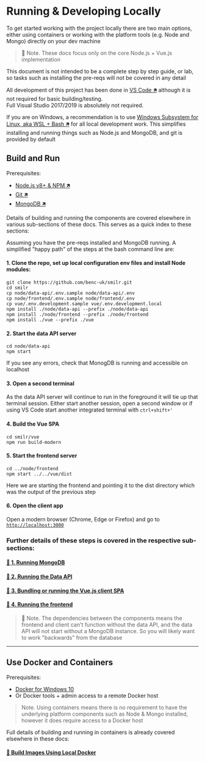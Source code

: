 # Running & Developing Locally

To get started working with the project locally there are two main options, either using containers or working with the platform tools (e.g. Node and Mongo) directly on your dev machine

> :speech_balloon: Note. These docs focus only on the core Node.js + Vue.js implementation

This document is not intended to be a complete step by step guide, or lab, so tasks such as installing the pre-reqs will not be covered in any detail

All development of this project has been done in [VS Code 🡽](https://code.visualstudio.com/) although it is not required for basic building/testing.  
Full Visual Studio 2017/2019 is absolutely not required.

If you are on Windows, a recommendation is to use [Windows Subsystem for Linux, aka WSL + Bash 🡽](https://docs.microsoft.com/en-us/windows/wsl/install-win10) for all local development work. This simplifies installing and running things such as Node.js and MongoDB, and git is provided by default

## Build and Run
Prerequisites: 
- [Node.js v8+ & NPM 🡽](https://nodejs.org/en/)
- [Git 🡽](https://git-scm.com/downloads)
- [MongoDB 🡽](https://www.mongodb.com/download-center/community)

Details of building and running the components are covered elsewhere in various sub-sections of these docs. This serves as a quick index to these sections:

Assuming you have the pre-reqs installed and MongoDB running. A simplified "happy path" of the steps at the bash command line are:

#### 1. Clone the repo, set up local configuration env files and install Node modules:
```
git clone https://github.com/benc-uk/smilr.git
cd smilr
cp node/data-api/.env.sample node/data-api/.env
cp node/frontend/.env.sample node/frontend/.env
cp vue/.env.development.sample vue/.env.development.local
npm install ./node/data-api --prefix ./node/data-api
npm install ./node/frontend --prefix ./node/frontend
npm install ./vue --prefix ./vue
```

#### 2. Start the data API server
```
cd node/data-api
npm start
```
If you see any errors, check that MonogDB is running and accessible on localhost

#### 3. Open a second terminal
As the data API server will continue to run in the foreground it will tie up that terminal session. Either start another session, open a second window or if using VS Code start another integrated terminal with `ctrl+shift+'`

#### 4. Build the Vue SPA
```
cd smilr/vue
npm run build-modern
```

#### 5. Start the frontend server
```
cd ../node/frontend
npm start ../../vue/dist
```
Here we are starting the frontend and pointing it to the dist directory which was the output of the previous step

#### 6. Open the client app
Open a modern browser (Chrome, Edge or Firefox) and go to [`http://localhost:3000`](http://localhost:3000)

### Further details of these steps is covered in the respective sub-sections:

#### [:page_with_curl: 1. Running MongoDB](./database#option-3---run-mongodb-locally)
#### [:page_with_curl: 2. Running the Data API](../node/data-api/#building--running-locally)
#### [:page_with_curl: 3. Bundling or running the Vue.js client SPA](../vue/#building--running-locally)
#### [:page_with_curl: 4. Running the frontend](../node/frontend/#building--running-locally)

> :speech_balloon: Note. The dependencies between the components means the frontend and client can't function without the data API, and the data API will not start without a MongoDB instance. So you will likely want to work "backwards" from the database

---

## Use Docker and Containers
Prerequisites:
- [Docker for Windows 10](https://docs.docker.com/docker-for-windows/install/)
- Or Docker tools + admin access to a remote Docker host

> Note. Using containers means there is no requirement to have the underlying platform components such as Node & Mongo installed, however it does require access to a Docker host

Full details of building and running in containers is already covered elsewhere in these docs:

#### [:page_with_curl: Build Images Using Local Docker](./containers/#option-2---build-images-using-local-docker)

